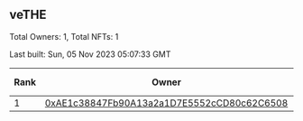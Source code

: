 ## veTHE

Total Owners: 1, Total NFTs: 1

Last built: Sun, 05 Nov 2023 05:07:33 GMT

| Rank | Owner | Voting Power | Influence | NFTs Id |
| --- | --- | --- | --- | --- |
  | 1 | [0xAE1c38847Fb90A13a2a1D7E5552cCD80c62C6508](https://debank.com/profile/0xAE1c38847Fb90A13a2a1D7E5552cCD80c62C6508?chain=bsc) | 2,662,027.207 | 3.20809% | 1 |